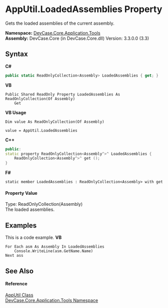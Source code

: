 # AppUtil.LoadedAssemblies Property 
 

Gets the loaded assemblies of the current assembly.

**Namespace:**&nbsp;<a href="N_DevCase_Core_Application_Tools">DevCase.Core.Application.Tools</a><br />**Assembly:**&nbsp;DevCase.Core (in DevCase.Core.dll) Version: 3.3.0.0 (3.3)

## Syntax

**C#**<br />
``` C#
public static ReadOnlyCollection<Assembly> LoadedAssemblies { get; }
```

**VB**<br />
``` VB
Public Shared ReadOnly Property LoadedAssemblies As ReadOnlyCollection(Of Assembly)
	Get
```

**VB Usage**<br />
``` VB Usage
Dim value As ReadOnlyCollection(Of Assembly)

value = AppUtil.LoadedAssemblies

```

**C++**<br />
``` C++
public:
static property ReadOnlyCollection<Assembly^>^ LoadedAssemblies {
	ReadOnlyCollection<Assembly^>^ get ();
}
```

**F#**<br />
``` F#
static member LoadedAssemblies : ReadOnlyCollection<Assembly> with get

```


#### Property Value
Type: ReadOnlyCollection(Assembly)<br />The loaded assemblies.

## Examples
This is a code example. 
**VB**<br />
``` VB
For Each asm As Assembly In LoadedAssemblies
    Console.WriteLine(asm.GetName.Name)
Next ass
```


## See Also


#### Reference
<a href="T_DevCase_Core_Application_Tools_AppUtil">AppUtil Class</a><br /><a href="N_DevCase_Core_Application_Tools">DevCase.Core.Application.Tools Namespace</a><br />